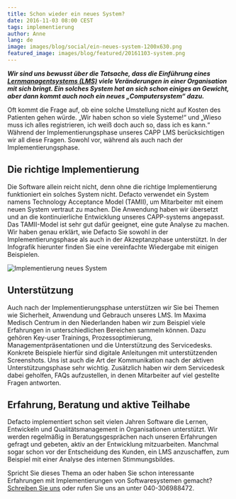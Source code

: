 ```yaml
---
title: Schon wieder ein neues System?
date: 2016-11-03 08:00 CEST
tags: implementierung
author: Anne
lang: de
image: images/blog/social/ein-neues-system-1200x630.png
featured_image: images/blog/featured/20161103-system.png
---
```


***Wir sind uns bewusst über die Tatsache, dass die Einführung eines [Lernmanagentsystems (LMS)](/capp-bilden) viele Veränderungen in einer Organisation mit sich bringt. Ein solches System hat an sich schon einiges an Gewicht, aber dann kommt auch noch ein neues „Computersystem“ dazu.***

Oft kommt die Frage auf, ob eine solche Umstellung nicht auf Kosten des Patienten gehen würde. „Wir haben schon so viele Systeme!“ und „Wieso muss ich alles registrieren, ich weiß doch auch so, dass ich es kann.“ Während der Implementierungsphase unseres CAPP LMS berücksichtigen wir all diese Fragen. Sowohl vor, während als auch nach der Implementierungsphase.

## Die richtige Implementierung
Die Software allein reicht nicht, denn ohne die richtige Implementierung funktioniert ein solches System nicht. Defacto verwendet ein System namens Technology Acceptance Model (TAMII), um Mitarbeiter mit einem neuen System vertraut zu machen. Die Anwendung haben wir übersetzt und an die kontinuierliche Entwicklung unseres CAPP-systems angepasst. Das TAMII-Model ist sehr gut dafür geeignet, eine gute Analyse zu machen. Wir haben genau erklärt, wie Defacto Sie sowohl in der Implementierungsphase als auch in der Akzeptanzphase unterstützt. In der Infografik hierunter finden Sie eine vereinfachte Wiedergabe mit einigen Beispielen.

![Implementierung neues System](/images/blog/de/implementierung-neues-system.png)

## Unterstützung
Auch nach der Implementierungsphase unterstützen wir Sie bei Themen wie Sicherheit, Anwendung und Gebrauch unseres LMS. Im Maxima Medisch Centrum in den Niederlanden haben wir zum Beispiel viele Erfahrungen in unterschiedlichen Bereichen sammeln können. Dazu gehören Key-user Trainings, Prozessoptimierung, Managementpräsentationen und die Unterstützung des Servicedesks. Konkrete Beispiele hierfür sind digitale Anleitungen mit unterstützenden Screenshots. Uns ist auch die Art der Kommunikation nach der aktiven Unterstützungsphase sehr wichtig. Zusätzlich haben wir dem Servicedesk dabei geholfen, FAQs aufzustellen, in denen Mitarbeiter auf viel gestellte Fragen antworten.

## Erfahrung, Beratung und aktive Teilhabe
Defacto implementiert schon seit vielen Jahren Software die Lernen, Entwickeln und Qualitätsmanagement in Organisationen unterstützt. Wir werden regelmäßig in Beratungsgesprächen nach unseren Erfahrungen gefragt und gebeten, aktiv an der Entwicklung mitzuarbeiten. Manchmal sogar schon vor der Entscheidung des Kunden, ein LMS anzuschaffen, zum Beispiel mit einer Analyse des internen Stimmungsbildes.

Spricht Sie dieses Thema an oder haben Sie schon interessante Erfahrungen mit Implementierungen von Softwaresystemen gemacht? [Schreiben Sie uns](mailto:info@defactolearning.de) oder rufen Sie uns an unter 040-306988472.
